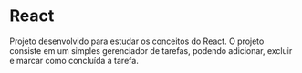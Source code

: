 # React
Projeto desenvolvido para estudar os conceitos do React.
O projeto consiste em um simples gerenciador de tarefas, podendo adicionar, excluir e marcar como concluída a tarefa.
